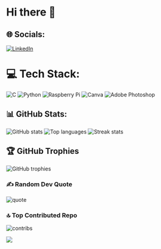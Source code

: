 # Hi there 👋


## 🌐 Socials:
[![LinkedIn](https://img.shields.io/badge/LinkedIn-%230077B5.svg?logo=linkedin&logoColor=white)](https://www.linkedin.com/in/surya-kant-tiwari-0635b9250)

# 💻 Tech Stack:
![C](https://img.shields.io/badge/c-%2300599C.svg?style=flat&logo=c&logoColor=white) ![Python](https://img.shields.io/badge/python-3670A0?style=flat&logo=python&logoColor=ffdd54) ![Raspberry Pi](https://img.shields.io/badge/-Raspberry_Pi-C51A4A?style=flat&logo=Raspberry-Pi) ![Canva](https://img.shields.io/badge/Canva-%2300C4CC.svg?style=flat&logo=Canva&logoColor=white) ![Adobe Photoshop](https://img.shields.io/badge/adobe%20photoshop-%2331A8FF.svg?style=flat&logo=adobe%20photoshop&logoColor=white)

## 📊 GitHub Stats:
![GitHub stats](https://github-readme-stats.vercel.app/api?username=suryatiwari26&show_icons=true&theme=dark&hide_border=false&include_all_commits=true&count_private=false&cache_seconds=86400)
![Top languages](https://github-readme-stats.vercel.app/api/top-langs/?username=suryatiwari26&layout=compact&theme=dark&hide_border=false&cache_seconds=86400)
![Streak stats](https://nirzak-streak-stats.vercel.app/?user=suryatiwari26&theme=dark&hide_border=false&cache_seconds=86400)

## 🏆 GitHub Trophies
![GitHub trophies](https://github-profile-trophy.vercel.app/?username=suryatiwari26&theme=radical&no-frame=false&no-bg=true&margin-w=4)

### ✍️ Random Dev Quote
![quote](https://quotes-github-readme.vercel.app/api?type=horizontal&theme=radical)

### 🔝 Top Contributed Repo
![contribs](https://github-contributor-stats.vercel.app/api?username=suryatiwari26&limit=5&theme=dark&combine_all_yearly_contributions=true)

[![](https://visitcount.itsvg.in/api?id=suryatiwari26&icon=0&color=0)](https://visitcount.itsvg.in)
